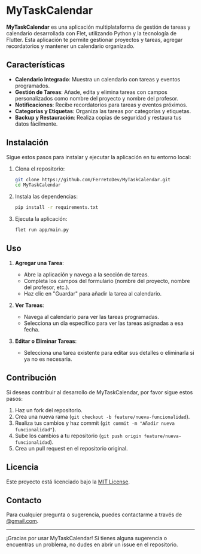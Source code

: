 # MyTaskCalendar

**MyTaskCalendar** es una aplicación multiplataforma de gestión de tareas y calendario desarrollada con Flet, utilizando Python y la tecnología de Flutter. Esta aplicación te permite gestionar proyectos y tareas, agregar recordatorios y mantener un calendario organizado.

## Características

- **Calendario Integrado**: Muestra un calendario con tareas y eventos programados.
- **Gestión de Tareas**: Añade, edita y elimina tareas con campos personalizados como nombre del proyecto y nombre del profesor.
- **Notificaciones**: Recibe recordatorios para tareas y eventos próximos.
- **Categorías y Etiquetas**: Organiza las tareas por categorías y etiquetas.
- **Backup y Restauración**: Realiza copias de seguridad y restaura tus datos fácilmente.

## Instalación

Sigue estos pasos para instalar y ejecutar la aplicación en tu entorno local:

1. Clona el repositorio:
   ```bash
   git clone https://github.com/FerretoDev/MyTaskCalendar.git
   cd MyTaskCalendar
   ```

2. Instala las dependencias:
   ```bash
   pip install -r requirements.txt
   ```

3. Ejecuta la aplicación:
   ```bash
   flet run app/main.py
   ```

## Uso

1. **Agregar una Tarea**:
   - Abre la aplicación y navega a la sección de tareas.
   - Completa los campos del formulario (nombre del proyecto, nombre del profesor, etc.).
   - Haz clic en "Guardar" para añadir la tarea al calendario.

2. **Ver Tareas**:
   - Navega al calendario para ver las tareas programadas.
   - Selecciona un día específico para ver las tareas asignadas a esa fecha.

3. **Editar o Eliminar Tareas**:
   - Selecciona una tarea existente para editar sus detalles o eliminarla si ya no es necesaria.

## Contribución

Si deseas contribuir al desarrollo de MyTaskCalendar, por favor sigue estos pasos:

1. Haz un fork del repositorio.
2. Crea una nueva rama (`git checkout -b feature/nueva-funcionalidad`).
3. Realiza tus cambios y haz commit (`git commit -m "Añadir nueva funcionalidad"`).
4. Sube los cambios a tu repositorio (`git push origin feature/nueva-funcionalidad`).
5. Crea un pull request en el repositorio original.

## Licencia

Este proyecto está licenciado bajo la [MIT License](LICENSE).

## Contacto

Para cualquier pregunta o sugerencia, puedes contactarme a través de [@gmail.com](mailto:@gmail.com).

---

¡Gracias por usar MyTaskCalendar! Si tienes alguna sugerencia o encuentras un problema, no dudes en abrir un issue en el repositorio.
